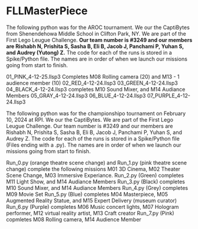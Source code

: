 # FLLMasterPiece
The following python was for the AROC tournament.
We our the CaptiBytes from Shenendehowa Middle School in Clifton Park, NY. We are part of the First Lego Leugue Challenge. **Our team number is #3249 and our members are Rishabh N, Prishita S, Sasha B, Eli B, Jacob J, Panchami P, Yuhan S, and Audrey (Yutong) Z.**
The code for each of the runs is stored in a Spike/Python file. The names are in order of when we launch our missions going from start to finish.

01_PINK_4-12-25.llsp3  Completes M08 Rolling camera (20) and M13 - 1 audience member (10)
02_RED_4-12-24.llsp3
03_GREEN_4-12-24.llsp3
04_BLACK_4-12-24.llsp3   completes M10 Sound Mixer, and M14 Audiance Members
05_GRAY_4-12-24.llsp3
06_BLUE_4-12-24.llsp3
07_PURPLE_4-12-24.llsp3


The following python was for the championshipo tournament on February 10, 2024 at RPI.
We our the CaptiBytes. We are part of the First Lego Leugue Challenge. Our team number is #3249 and our members are Rishabh N, Prishita S, Sasha B, Eli B, Jacob J, Panchami P, Yuhan S, and Audrey Z.
The code for each of the runs is stored in a Spike/Python file (Files ending with a .py). The names are in order of when we launch our missions going from start to finish.

Run_0.py (orange theatre scene change) and Run_1.py (pink theatre scene change) complete the following missions M01 3D Cinema, M02 Theater Scene Change, M03 Immersive Experiance.
Run_2.py (Green) completes M11 Light Show, and M14 Audiance Members
Run_3.py (Black) completes M10 Sound Mixer, and M14 Audiance Members
Run_4.py (Grey) completes M09 Movie Set
Run_5.py (Blue) completes M04 Masterpiece, M05 Augmented Reality Statue, and M15 Expert Delivery (museum curator)
Run_6.py (Purple) completes M06 Music concert lights, M07 Hologram performer, M12 virtual reality artist,  M13 Craft creator
Run_7.py (Pink) copmletes M08 Rolling camera, M14 Audience Member
